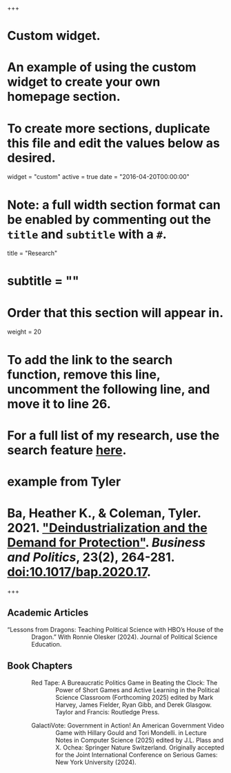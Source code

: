 +++
# Custom widget.
# An example of using the custom widget to create your own homepage section.
# To create more sections, duplicate this file and edit the values below as desired.
widget = "custom"
active = true
date = "2016-04-20T00:00:00"

# Note: a full width section format can be enabled by commenting out the `title` and `subtitle` with a `#`.
title = "Research"
# subtitle = ""


# Order that this section will appear in.
weight = 20

# To add the link to the search function, remove this line, uncomment the following line, and move it to line 26.
# For a full list of my research, use the search feature [here](https://www.jacobauthement.com/publication).

# example from Tyler
# Ba, Heather K., & Coleman, Tyler. 2021. ["Deindustrialization and the Demand for Protection"](https://www.tyler-coleman.com/publication/bacoleman2021). _Business and Politics_, 23(2), 264-281. [doi:10.1017/bap.2020.17](https://doi.org/10.1017/bap.2020.17).


+++
<h2>Academic Articles</h2>

<div style="padding-left: 4em; text-indent: -4em;">

<p>“Lessons from Dragons: Teaching Political Science with HBO’s House of the Dragon.” With Ronnie Olesker (2024). Journal of Political Science Education. </p>

<h2>Book Chapters</h2>

<div style="padding-left: 4em; text-indent: -4em;">

<p>Red Tape: A Bureaucratic Politics Game in Beating the Clock: The Power of Short Games and Active Learning in the Political Science Classroom (Forthcoming 2025) edited by Mark Harvey, James Fielder, Ryan Gibb, and Derek Glasgow. Taylor and Francis: Routledge Press. </p>

<p>GalactiVote: Government in Action! An American Government Video Game with Hillary Gould and Tori Mondelli. in Lecture Notes in Computer Science (2025) edited by J.L. Plass and X. Ochea: Springer Nature Switzerland. Originally accepted for the Joint International Conference on Serious Games: New York University (2024).</p>

</div>
